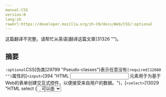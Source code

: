 ```yaml
---
manual:CSS
version:0
lang:zh
rawUrl:https://developer.mozilla.org/zh-CN/docs/Web/CSS/:optional
---
```




这篇翻译不完整。请帮忙从英语[翻译这篇文章]31326 "")。





## 摘要<a name="摘要"></a>


`:optional`CSS[伪类]29799 "Pseudo-classes")表示任意没有`[required]12680 "")`属性的[`<input>`]394 "HTML <input> 元素用于为基于Web的表单创建交互式控件，以便接受来自用户的数据。")，[`<select>`]13029 "HTML select (<select>) 元素是一种表单控件，可创建选项菜单。菜单内的选项为<option> , 可以由 <optgroup> 元素分组。选项可以被用户预先选择。")或[`<textarea>`]13500 "HTML <textarea> 元素表示一个多行纯文本编辑控件。")元素使用它。


```
/* Selects any optional <input> */
input:optional {
  border: 1px dashed black;
}

```


它允许表单容易的展示可选字段并且渲染其外观。



注：为必填字段设置外观，请使用[`:required`]28150 ":required CSS 伪类 表示 任意 <input> 元素表示任意拥有required属性的 <input> 或 <textarea> 元素使用它. 它允许表单在提交之前容易的展示必填字段并且渲染其外观.")伪类。



## 语法<a name="语法"></a>

```
:optional
```

## 例子<a name="例子"></a>


查看[`:invalid`]28015 "此页面仍未被本地化, 期待您的翻译!")示例。


## 规范<a name="规范"></a>

Specification | Status | Comment 
 ---  |  ---  |  ---  | 
[HTML Living Standard<br></br><small>:optional</small>]31327 "") | Living Standard | No change. 
[HTML5<br></br><small>:optional</small>]31328 "") | Recommendation | Defines the semantic regarding HTML and constraint validation. 
[Selectors Level 4<br></br><small>:optional</small>]31329 "") | Working Draft | No change. 
[CSS Basic User Interface Module Level 3<br></br><small>:optional</small>]31330 "") | Proposed Recommendation | Defines the pseudo-class, but not the associated semantic. 


## 浏览器兼容性<a name="浏览器兼容性"></a>


**[We&#39;re converting our compatibility data into a machine-readable JSON format]3344 "")**. This compatibility table still uses the old format, because we haven&#39;t yet converted the data it contains.**[Find out how you can help!]3392 "")**


* 
* 

Feature | Chrome | Firefox (Gecko) | Internet Explorer | Opera | Safari 
Basic support | 10.0 | [4.0]3678 "Released on 2011-03-22.")(2) | 10 | 10.0 | 5.0 




## 参见<a name="参见"></a>

* [`:required`]28150 ":required CSS 伪类 表示 任意 <input> 元素表示任意拥有required属性的 <input> 或 <textarea> 元素使用它. 它允许表单在提交之前容易的展示必填字段并且渲染其外观.")
* [`:invalid`]28015 "此页面仍未被本地化, 期待您的翻译!")
* [`:valid`]28248 ":valid CSS 伪类 表示任何其内容根据设置的输入类型正确地验证的<input> 或 <form> 元素。")
* [Form data validation]30573 "")



